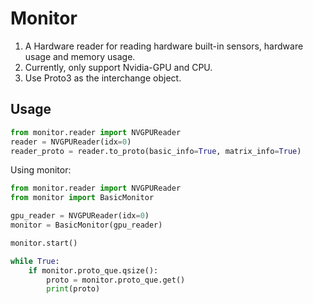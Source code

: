 # Monitor
1. A Hardware reader for reading hardware built-in sensors, hardware usage and memory usage.
2. Currently, only support Nvidia-GPU and CPU.
3. Use Proto3 as the interchange object.

## Usage
```python
from monitor.reader import NVGPUReader
reader = NVGPUReader(idx=0)
reader_proto = reader.to_proto(basic_info=True, matrix_info=True)
```

Using monitor:

```python
from monitor.reader import NVGPUReader
from monitor import BasicMonitor

gpu_reader = NVGPUReader(idx=0)
monitor = BasicMonitor(gpu_reader)

monitor.start()

while True:
    if monitor.proto_que.qsize():
        proto = monitor.proto_que.get()
        print(proto)
```
